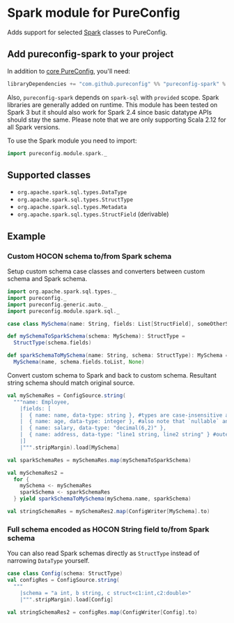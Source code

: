 # Spark module for PureConfig

Adds support for selected [Spark](http://spark.apache.org/) classes to PureConfig.

## Add pureconfig-spark to your project

In addition to [core PureConfig](https://github.com/pureconfig/pureconfig), you'll need:

```scala
libraryDependencies += "com.github.pureconfig" %% "pureconfig-spark" % "@VERSION@"
```

Also, `pureconfig-spark` depends on `spark-sql` with `provided` scope.
Spark libraries are generally added on runtime.
This module has been tested on Spark 3 but it should also work for Spark 2.4 since basic datatype APIs should stay the same.
Please note that we are only supporting Scala 2.12 for all Spark versions.

To use the Spark module you need to import:
```scala
import pureconfig.module.spark._
```

## Supported classes

* `org.apache.spark.sql.types.DataType`
* `org.apache.spark.sql.types.StructType`
* `org.apache.spark.sql.types.Metadata`
* `org.apache.spark.sql.types.StructField` (derivable)

## Example

### Custom HOCON schema to/from Spark schema
Setup custom schema case classes and converters between custom schema and Spark schema.
```scala mdoc:silent
import org.apache.spark.sql.types._
import pureconfig._
import pureconfig.generic.auto._
import pureconfig.module.spark.sql._

case class MySchema(name: String, fields: List[StructField], someOtherSetting: Option[String])

def mySchemaToSparkSchema(schema: MySchema): StructType =
  StructType(schema.fields)

def sparkSchemaToMySchema(name: String, schema: StructType): MySchema =
  MySchema(name, schema.fields.toList, None)
```

Convert custom schema to Spark and back to custom schema. Resultant string schema should match original source.
```scala mdoc
val mySchemaRes = ConfigSource.string(
  """name: Employee,
    |fields: [
    |  { name: name, data-type: string }, #types are case-insensitive and some types have variations/truncations
    |  { name: age, data-type: integer }, #also note that `nullable` and `metadata` are optional fields with Spark defaults
    |  { name: salary, data-type: "decimal(6,2)" },
    |  { name: address, data-type: "line1 string, line2 string" } #outer `struct` is optional
    |]
    |""".stripMargin).load[MySchema]

val sparkSchemaRes = mySchemaRes.map(mySchemaToSparkSchema)

val mySchemaRes2 =
  for {
    mySchema <- mySchemaRes
    sparkSchema <- sparkSchemaRes
  } yield sparkSchemaToMySchema(mySchema.name, sparkSchema)

val stringSchemaRes = mySchemaRes2.map(ConfigWriter[MySchema].to)
```

### Full schema encoded as HOCON String field to/from Spark schema
You can also read Spark schemas directly as `StructType` instead of narrowing `DataType` yourself.
```scala mdoc
case class Config(schema: StructType)
val configRes = ConfigSource.string(
  """
    |schema = "a int, b string, c struct<c1:int,c2:double>"
    |""".stripMargin).load[Config]
    
val stringSchemaRes2 = configRes.map(ConfigWriter[Config].to)
```
